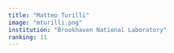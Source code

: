 ```yaml
---
title: "Matteo Turilli"
image: "mturilli.png"
institution: "Brookhaven National Laboratory"
ranking: 11
---
```

